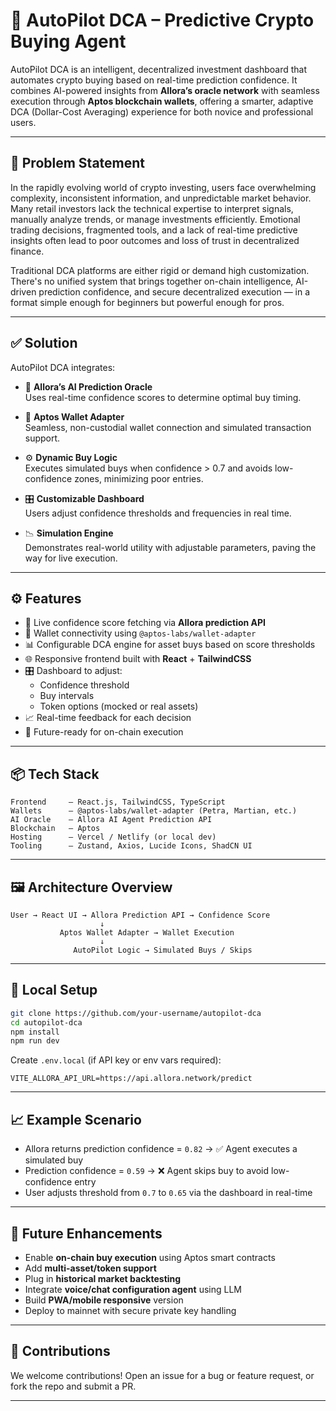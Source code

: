 # 🚀 AutoPilot DCA – Predictive Crypto Buying Agent

AutoPilot DCA is an intelligent, decentralized investment dashboard that automates crypto buying based on real-time prediction confidence. It combines AI-powered insights from **Allora’s oracle network** with seamless execution through **Aptos blockchain wallets**, offering a smarter, adaptive DCA (Dollar-Cost Averaging) experience for both novice and professional users.

---

## 🧠 Problem Statement

In the rapidly evolving world of crypto investing, users face overwhelming complexity, inconsistent information, and unpredictable market behavior. Many retail investors lack the technical expertise to interpret signals, manually analyze trends, or manage investments efficiently. Emotional trading decisions, fragmented tools, and a lack of real-time predictive insights often lead to poor outcomes and loss of trust in decentralized finance.

Traditional DCA platforms are either rigid or demand high customization. There's no unified system that brings together on-chain intelligence, AI-driven prediction confidence, and secure decentralized execution — in a format simple enough for beginners but powerful enough for pros.

---

## ✅ Solution

AutoPilot DCA integrates:

- 🧠 **Allora’s AI Prediction Oracle**  
  Uses real-time confidence scores to determine optimal buy timing.

- 🔐 **Aptos Wallet Adapter**  
  Seamless, non-custodial wallet connection and simulated transaction support.

- ⚙️ **Dynamic Buy Logic**  
  Executes simulated buys when confidence > 0.7 and avoids low-confidence zones, minimizing poor entries.

- 🎛️ **Customizable Dashboard**  
  Users adjust confidence thresholds and frequencies in real time.

- 📉 **Simulation Engine**  
  Demonstrates real-world utility with adjustable parameters, paving the way for live execution.

---

## ⚙️ Features

- 🔮 Live confidence score fetching via **Allora prediction API**
- 🔐 Wallet connectivity using `@aptos-labs/wallet-adapter`
- 📊 Configurable DCA engine for asset buys based on score thresholds
- 🌐 Responsive frontend built with **React** + **TailwindCSS**
- 🎛️ Dashboard to adjust:
  - Confidence threshold
  - Buy intervals
  - Token options (mocked or real assets)
- 📈 Real-time feedback for each decision
- 🧪 Future-ready for on-chain execution

---

## 📦 Tech Stack

```
Frontend     – React.js, TailwindCSS, TypeScript  
Wallets      – @aptos-labs/wallet-adapter (Petra, Martian, etc.)  
AI Oracle    – Allora AI Agent Prediction API  
Blockchain   – Aptos  
Hosting      – Vercel / Netlify (or local dev)  
Tooling      – Zustand, Axios, Lucide Icons, ShadCN UI  
```

---

## 🖼️ Architecture Overview

```
User → React UI → Allora Prediction API → Confidence Score  
                    ↓  
           Aptos Wallet Adapter → Wallet Execution  
                    ↓  
              AutoPilot Logic → Simulated Buys / Skips  
```

---

## 🧪 Local Setup

```bash
git clone https://github.com/your-username/autopilot-dca
cd autopilot-dca
npm install
npm run dev
```

Create `.env.local` (if API key or env vars required):

```env
VITE_ALLORA_API_URL=https://api.allora.network/predict
```

---

## 📈 Example Scenario

- Allora returns prediction confidence = `0.82` → ✅ Agent executes a simulated buy  
- Prediction confidence = `0.59` → ❌ Agent skips buy to avoid low-confidence entry  
- User adjusts threshold from `0.7` to `0.65` via the dashboard in real-time  

---

## 🔮 Future Enhancements

- Enable **on-chain buy execution** using Aptos smart contracts  
- Add **multi-asset/token support**  
- Plug in **historical market backtesting**  
- Integrate **voice/chat configuration agent** using LLM  
- Build **PWA/mobile responsive** version  
- Deploy to mainnet with secure private key handling

---

## 🙌 Contributions

We welcome contributions! Open an issue for a bug or feature request, or fork the repo and submit a PR.

---


